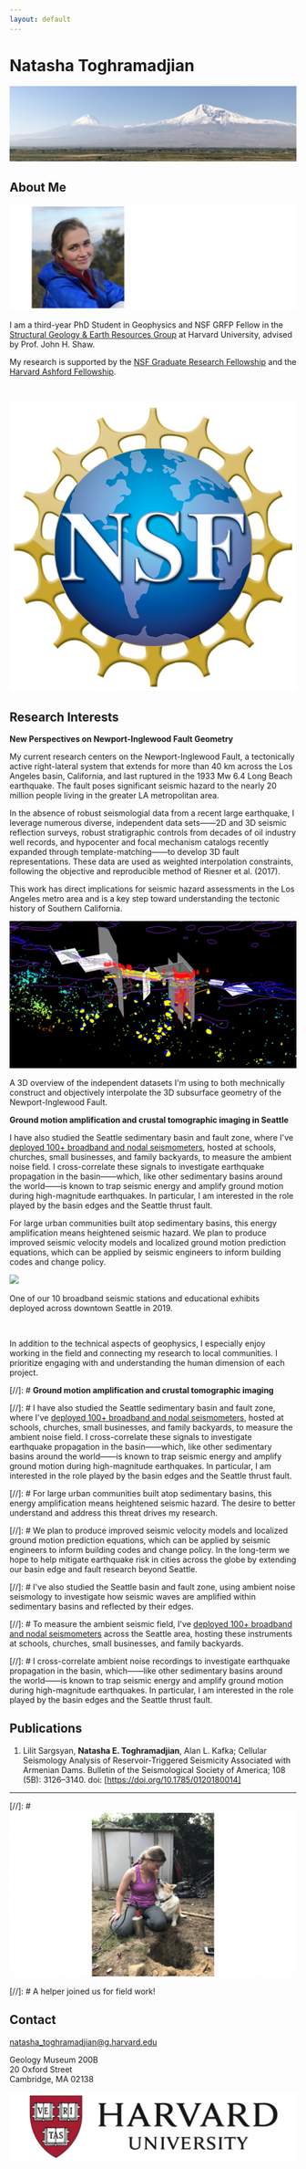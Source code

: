 ```yaml
---
layout: default
---
```


# Natasha Toghramadjian

<img src="ararat2.png">

## About Me

<img src="dilijan_shape_6.png">

I am a third-year PhD Student in Geophysics and NSF GRFP Fellow in the [Structural Geology & Earth Resources Group](https://https://structure.harvard.edu/) at Harvard University, advised by Prof. John H. Shaw.

 My research is supported by the [NSF Graduate Research Fellowship](https://www.nsfgrfp.org/) and the [Harvard Ashford Fellowship](https://ashfordfellows.fas.harvard.edu/about).

&nbsp;
&nbsp;

 <img class="profile-picture" src="nsf_logo.png">




## Research Interests

**New Perspectives on Newport-Inglewood Fault Geometry**

My current research centers on the Newport-Inglewood Fault, a tectonically active right-lateral system that extends for more than 40 km across the Los Angeles basin, California, and last ruptured in the 1933 Mw 6.4 Long Beach earthquake. The fault poses significant seismic hazard to the nearly 20 million people living in the greater LA metropolitan area.

In the absence of robust seismologial data from a recent large earthquake, I leverage numerous diverse, independent data sets&mdash;&mdash;2D and 3D seismic reflection surveys, robust stratigraphic controls from decades of oil industry well records, and hypocenter and focal mechanism catalogs recently expanded through template-matching&mdash;&mdash;to develop 3D fault representations. These data are used as weighted interpolation constraints, following the objective and reproducible method of Riesner et al. (2017).

This work has direct implications for seismic hazard assessments in the Los Angeles metro area and is a key step toward understanding the tectonic history of Southern California.

<img src="NIF_photo5.png">


A 3D overview of the independent datasets I'm using to both mechnically construct and objectively interpolate the 3D subsurface geometry of the Newport-Inglewood Fault.


**Ground motion amplification and crustal tomographic imaging in Seattle**

I have also studied the Seattle sedimentary basin and fault zone, where I've [deployed 100+ broadband and nodal seismometers](https://www.king5.com/article/news/local/researchers-will-install-monitors-to-study-seattle-earthquake-fault-zone/281-ab395842-a46b-4ebf-baeb-0b1b623f7ffb), hosted at schools, churches, small businesses, and family backyards, to measure the ambient noise field. I cross-correlate these signals to investigate earthquake propagation in the basin&mdash;&mdash;which, like other sedimentary basins around the world&mdash;&mdash;is known to trap seismic energy and amplify ground motion during high-magnitude earthquakes. In particular, I am interested in the role played by the basin edges and the Seattle thrust fault.

For large urban communities built atop sedimentary basins, this energy amplification means heightened seismic hazard. We plan to produce improved seismic velocity models and localized ground motion prediction equations, which can be applied by seismic engineers to inform building codes and change policy.


<img src="seattleBB_2.png">

One of our 10 broadband seismic stations and educational exhibits deployed across downtown Seattle in 2019.

&nbsp;
&nbsp;
&nbsp;

In addition to the technical aspects of geophysics, I especially enjoy working in the field and connecting my research to local communities. I prioritize engaging with and understanding the human dimension of each project. 

[//]: # **Ground motion amplification and crustal tomographic imaging**

[//]: # I have also studied the Seattle sedimentary basin and fault zone, where I've [deployed 100+ broadband and nodal seismometers](https://www.king5.com/article/news/local/researchers-will-install-monitors-to-study-seattle-earthquake-fault-zone/281-ab395842-a46b-4ebf-baeb-0b1b623f7ffb), hosted at schools, churches, small businesses, and family backyards, to measure the ambient noise field. I cross-correlate these signals to investigate earthquake propagation in the basin&mdash;&mdash;which, like other sedimentary basins around the world&mdash;&mdash;is known to trap seismic energy and amplify ground motion during high-magnitude earthquakes. In particular, I am interested in the role played by the basin edges and the Seattle thrust fault.

[//]: # For large urban communities built atop sedimentary basins, this energy amplification means heightened seismic hazard. The desire to better understand and address this threat drives my research.

[//]: # We plan to produce improved seismic velocity models and localized ground motion prediction equations, which can be applied by seismic engineers to inform building codes and change policy. In the long-term we hope to help mitigate earthquake risk in cities across the globe by extending our basin edge and fault research beyond Seattle.


[//]: # I've also studied the Seattle basin and fault zone, using ambient noise seismology to investigate how seismic waves are amplified within sedimentary basins and reflected by their edges. 

[//]: # To measure the ambient seismic field, I've  [deployed 100+ broadband and nodal seismometers](https://www.king5.com/article/news/local/researchers-will-install-monitors-to-study-seattle-earthquake-fault-zone/281-ab395842-a46b-4ebf-baeb-0b1b623f7ffb) across the Seattle area, hosting these instruments at schools, churches, small businesses, and family backyards.

[//]: # I cross-correlate ambient noise recordings to investigate earthquake propagation in the basin, which&mdash;&mdash;like other sedimentary basins around the world&mdash;&mdash;is known to trap seismic energy and amplify ground motion during high-magnitude earthquakes. In particular, I am interested in the role played by the basin edges and the Seattle thrust fault.


## Publications

1. Lilit Sargsyan, **Natasha E. Toghramadjian**, Alan L. Kafka; Cellular Seismology Analysis of Reservoir‐Triggered Seismicity Associated with Armenian Dams. Bulletin of the Seismological Society of America; 108 (5B): 3126–3140. doi: [https://doi.org/10.1785/0120180014]

---

[//]: # <img src="seattle_3.png">

[//]: #                                A helper joined us for field work!

## Contact

natasha_toghramadjian@g.harvard.edu

Geology Museum 200B
<br>20 Oxford Street
<br>Cambridge, MA 02138

<img src="harvard-logo.jpg">